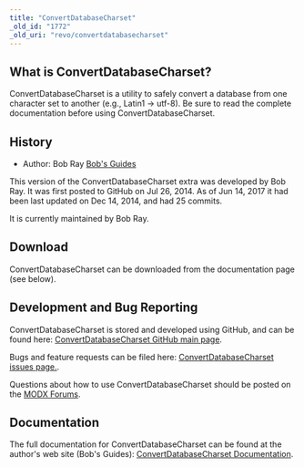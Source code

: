 ```yaml
---
title: "ConvertDatabaseCharset"
_old_id: "1772"
_old_uri: "revo/convertdatabasecharset"
---
```


## What is ConvertDatabaseCharset?

ConvertDatabaseCharset is a utility to safely convert a database from one character set to another (e.g., Latin1 -> utf-8). Be sure to read the complete documentation before using ConvertDatabaseCharset.

## History

- Author: Bob Ray [Bob's Guides](https://bobsguides.com)

 This version of the ConvertDatabaseCharset extra was developed by Bob Ray. It was first posted to GitHub on Jul 26, 2014. As of Jun 14, 2017 it had been last updated on Dec 14, 2014, and had 25 commits.

It is currently maintained by Bob Ray.

## Download

 ConvertDatabaseCharset can be downloaded from the documentation page (see below).

## Development and Bug Reporting 

 ConvertDatabaseCharset is stored and developed using GitHub, and can be found here: [ConvertDatabaseCharset GitHub main page](https://github.com/BobRay/ConvertDatabaseCharset).

 Bugs and feature requests can be filed here: [ConvertDatabaseCharset issues page.](https://github.com/BobRay/ConvertDatabaseCharset/issues).

Questions about how to use ConvertDatabaseCharset should be posted on the [MODX Forums](https://forums.modx.com).

## Documentation

 The full documentation for ConvertDatabaseCharset can be found at the author's web site (Bob's Guides): [ConvertDatabaseCharset Documentation](https://bobsguides.com/convert-db-utf8.html).